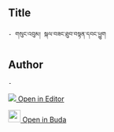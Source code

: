## Title
	- གསུང་འབུམ། སྐལ་བཟང་ཐུབ་བསྟན་དབང་ཕྱུག

## Author
	- 



[<img src="https://img.icons8.com/color/25/000000/edit-property.png"> Open in Editor](http://editor.openpecha.org/P004625)

[<img width="25" src="https://library.bdrc.io/icons/BUDA-small.svg"> Open in Buda](https://library.bdrc.io/show/bdr:IE0OPP004625)
